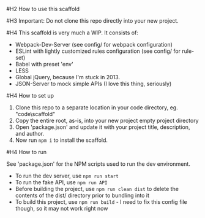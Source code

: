 #H2 How to use this scaffold

#H3 Important: Do not clone this repo directly into your new project.

#H4 This scaffold is very much a WIP. It consists of: 

* Webpack-Dev-Server (see config/ for webpack configuration)
* ESLint with lightly customized rules configuration (see config/ for rule-set)
* Babel with preset 'env'
* LESS 
* Global jQuery, because I'm stuck in 2013. 
* JSON-Server to mock simple APIs (I love this thing, seriously) 

#H4 How to set up

1. Clone this repo to a separate location in your code directory, eg. "code\scaffold"
2. Copy the entire root, as-is, into your new project empty project directory
3. Open 'package.json' and update it with your project title, description, and author.
4. Now run <code>npm i</code> to install the scaffold.

#H4 How to run

See 'package.json' for the NPM scripts used to run the dev environment. 

* To run the dev server, use <code>npm run start</code>
* To run the fake API, use <code>npm run API</code>
* Before building the project, use <code>npm run clean dist</code> to delete the contents of the dist/ directory prior to bundling into it
* To build this project, use <code>npm run build</code> - I need to fix this config file though, so it may not work right now